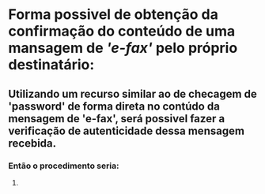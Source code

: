 # Forma possivel de obtenção da confirmação do conteúdo de uma mansagem de *'e-fax'* pelo próprio destinatário:  

## Utilizando um recurso similar ao de checagem de 'password' de forma direta no contúdo da mensagem de 'e-fax', será possivel fazer a verificação de autenticidade dessa mensagem recebida.  

### Então o procedimento seria:  
1. 
